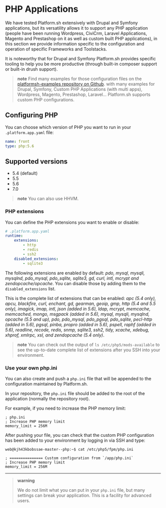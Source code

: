 # PHP Applications

We have tested Platform.sh extensively with Drupal and Symfony applications, but its 
versatility allows it to support any PHP application (people have been running 
Wordpress, CiviCrm, Laravel Applications, Magento and Prestashop on it as well as
custom built PHP applications), in this section we provide information specific
to the configuration and operation of specific Frameworks and Toolstacks.

It is noteworthy that for Drupal and Symfony Platform.sh provides specific 
tooling to help you be more productive (through built-in composer support or 
built-in drush support).

> **note**
> Find many examples for those configuration files on the [platformsh-examples repository on 
Github](https://github.com/platformsh/platformsh-examples).
> with many examples for Drupal, Symfony, Custom PHP Applications (with multi apps), Wordpress, Magento, Prestashop, Laravel...
Platform.sh supports custom PHP configurations.

## Configuring PHP

You can choose which version of PHP you want to run in your `.platform.app.yaml` file:

```yaml
name: front
type: php:5.6
```

## Supported versions

* 5.4 (default)
* 5.5
* 5.6
* 7.0

> **note**
> You can also use HHVM.

### PHP extensions

You can define the PHP extensions you want to enable or disable:

```yaml
# .platform.app.yaml
runtime:
    extensions:
        - http
        - redis
        - ssh2
    disabled_extensions:
        - sqlite3
```

The following extensions are enabled by default: *pdo, mysql, mysqli, mysqlnd,
pdo_mysql, pdo_sqlite, sqlite3, gd, curl, intl, mcrypt and
zendopcache/opcache*. You can disable those by adding them to the
`disabled_extensions` list.

This is the complete list of extensions that can be enabled: *apc (5.4 only), apcu, blackfire,
curl, enchant, gd, gearman, geoip, gmp, http (5.4 and 5.5 only), imagick, imap,
intl, json (added in 5.6), ldap, mcrypt, memcache, memcached, mongo, msgpack
(added in 5.6), mysql, mysqli, mysqlnd, opcache (5.5 and up), pdo, pdo_mysql,
pdo_pgsql, pdo_sqlite, pecl-http (added in 5.6), pgsql, pinba, propro (added in
5.6), pspell, raphf (added in 5.6), readline, recode, redis, snmp, sqlite3,
ssh2, tidy, xcache, xdebug, xhprof, xmlrpc, xsl, and zendopcache (5.4 only)*.

> **note**
> You can check out the output of `ls /etc/php5/mods-available` to
> see the up-to-date complete list of extensions after you SSH into
> your environment.

### Use your own php.ini

You can also create and push a `php.ini` file that will be appended to
the configuration maintained by Platform.sh.

In your repository, the `php.ini` file should be added to the root of
the application (normally the repository root).

For example, if you need to increase the PHP memory limit:

```
; php.ini
; Increase PHP memory limit
memory_limit = 256M
```

After pushing your file, you can check that the custom PHP configuration
has been added to your environment by logging in via SSH and type:

```
web@kjh43kbobssae-master--php:~$ cat /etc/php5/fpm/php.ini

; =============== Custom configuration from `/app/php.ini`
; Increase PHP memory limit
memory_limit = 256M
```

------------------------------------------------------------------------

> **warning**
>
> We do not limit what you can put in your `php.ini` file, but many
> settings can break your application. This is a facility for advanced
> users.

